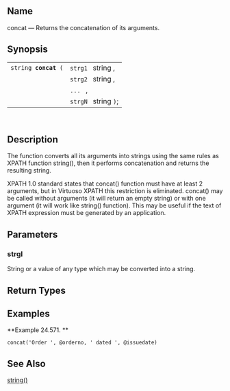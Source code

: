 <div id="xpf_concat" class="refentry">

<div class="titlepage">

</div>

<div class="refnamediv">

## Name

concat — Returns the concatenation of its arguments.

</div>

<div class="refsynopsisdiv">

## Synopsis

<div id="xpf_syn_concat" class="funcsynopsis">

|                           |                      |
|---------------------------|----------------------|
| `string `**`concat`**` (` | `strg1 ` string ,    |
|                           | `strg2 ` string ,    |
|                           | `... ` ,             |
|                           | `strgN ` string `)`; |

<div class="funcprototype-spacer">

 

</div>

</div>

</div>

<div id="xpf_desc_concat" class="refsect1">

## Description

The function converts all its arguments into strings using the same
rules as XPATH function string(), then it performs concatenation and
returns the resulting string.

XPATH 1.0 standard states that concat() function must have at least 2
arguments, but in Virtuoso XPATH this restriction is eliminated.
concat() may be called without arguments (it will return an empty
string) or with one argument (it will work like string() function). This
may be useful if the text of XPATH expression must be generated by an
application.

</div>

<div id="xpf_params_concat" class="refsect1">

## Parameters

<div id="id126349" class="refsect2">

### strgI

String or a value of any type which may be converted into a string.

</div>

</div>

<div id="xpf_ret_concat" class="refsect1">

## Return Types

</div>

<div id="xpf_examples_concat" class="refsect1">

## Examples

<div id="xpf_ex_concat" class="example">

**Example 24.571. **

<div class="example-contents">

``` screen
concat('Order ', @orderno, ' dated ', @issuedate)
```

</div>

</div>

  

</div>

<div id="xpf_seealso_concat" class="refsect1">

## See Also

<a href="xpf_string.html" class="link" title="string">string()</a>

</div>

</div>
